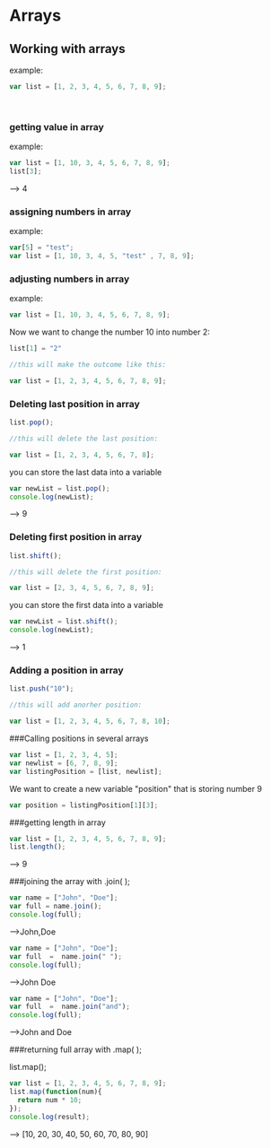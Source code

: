 # Arrays


## Working with arrays

example: 

```js
var list = [1, 2, 3, 4, 5, 6, 7, 8, 9];
```
<br>

### getting value in array

example: 

```js
var list = [1, 10, 3, 4, 5, 6, 7, 8, 9]; 
list[3];
```
--> 4

### assigning numbers in array


example: 

```js
var[5] = "test";
var list = [1, 10, 3, 4, 5, "test" , 7, 8, 9]; 
```

### adjusting numbers in array



example: 

```js
var list = [1, 10, 3, 4, 5, 6, 7, 8, 9]; 
```
Now we want to change the number 10 into number 2:

```js
list[1] = "2"

//this will make the outcome like this: 

var list = [1, 2, 3, 4, 5, 6, 7, 8, 9];
```

### Deleting last position in array

```js
list.pop();

//this will delete the last position: 

var list = [1, 2, 3, 4, 5, 6, 7, 8];
```
you can store the last data into a variable

```js
var newList = list.pop();
console.log(newList);
```
 --> 9
### Deleting first position in array

```js
list.shift();

//this will delete the first position: 

var list = [2, 3, 4, 5, 6, 7, 8, 9];
```
you can store the first data into a variable

```js
var newList = list.shift();
console.log(newList);
```
 --> 1

### Adding a position in array

```js
list.push("10");

//this will add anorher position: 

var list = [1, 2, 3, 4, 5, 6, 7, 8, 10];
```

###Calling positions in several arrays

```js
var list = [1, 2, 3, 4, 5];
var newlist = [6, 7, 8, 9];
var listingPosition = [list, newlist];
```
We want to create a new variable "position" that is storing number 9

```js
var position = listingPosition[1][3];
```

###getting length in array

```js
var list = [1, 2, 3, 4, 5, 6, 7, 8, 9];
list.length();
```
--> 9

###joining the array with .join( );

```js
var name = ["John", "Doe"];
var full = name.join();
console.log(full);
```
-->John,Doe
```js
var name = ["John", "Doe"];
var full  =  name.join(" ");
console.log(full);
```
-->John Doe

```js
var name = ["John", "Doe"];
var full  =  name.join("and");
console.log(full);
```
-->John and Doe


###returning full array with .map( );

list.map();

```js
var list = [1, 2, 3, 4, 5, 6, 7, 8, 9]; 
list.map(function(num){
  return num * 10; 
});
console.log(result); 
```
--> [10, 20, 30, 40, 50, 60, 70, 80, 90]

